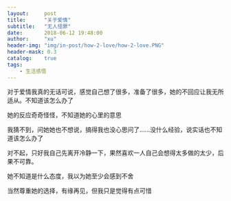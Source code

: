 ```yaml
---
layout:     post
title:      "关于爱情"
subtitle:   "无人怪罪"
date:       2018-06-12 19:48:00
author:     "xu"
header-img: "img/in-post/how-2-love/how-2-love.PNG"
header-mask: 0.3
catalog:    true
tags:
    - 生活感悟
---
```


对于爱情我真的无话可说，感觉自己想了很多，准备了很多，她的不回应让我无所适从。不知道该怎么办了

她的反应奇奇怪怪，不知道她的心里的意思

我猜不到，问她她也不想说，搞得我也没心思问了……没什么经验，说实话也不知道该怎么办了


对不起，只好我自己先离开冷静一下，果然喜欢一人自己会想得太多做的太少，后果不可靠。

她不知道是什么态度，我以为她至少会感到不舍


当然尊重她的选择，有缘再见，但我只是觉得有点可惜